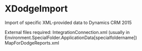 # XDodgeImport
Import of specific XML-provided data to Dynamics CRM 2015

External files required:
IntegrationConnection.xml (usually in Environment.SpecialFolder.ApplicationData\[specialfoldername])
MapForDodgeReports.xml

